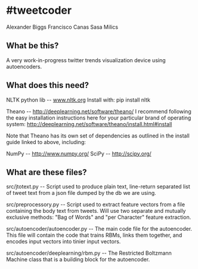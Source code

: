 #tweetcoder
==========
Alexander Biggs
Francisco Canas
Sasa Milics

## What be this?
A very work-in-progress twitter trends visualization device using autoencoders.

## What does this need? 

NLTK python lib -- www.nltk.org
	Install with:
	pip install nltk

Theano -- http://deeplearning.net/software/theano/
	I recommend following the easy installation instructions here for your particular brand of operating system:
	http://deeplearning.net/software/theano/install.html#install

Note that Theano has its own set of dependencies as outlined in the install guide linked to above, including:

NumPy -- http://www.numpy.org/
SciPy -- http://scipy.org/

## What are these files?
src/jtotext.py -- Script used to produce plain text, line-return separated list of tweet text from a json file dumped by the db we are using. 

src/preprocessory.py -- Script used to extract feature vectors from a file containing the body text from tweets. Will use two separate and mutually exclusive methods: "Bag of Words" and "per Character" feature extraction. 

src/autoencoder/autoencoder.py -- The main code file for the autoencoder. This file will contain the code that trains RBMs, links them together, and encodes input vectors into tinier input vectors. 

src/autoencoder/deeplearning/rbm.py -- The Restricted Boltzmann Machine class that is a building block for the autoencoder.



